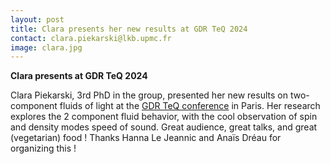 ```yaml
---
layout: post
title: Clara presents her new results at GDR TeQ 2024
contact: clara.piekarski@lkb.upmc.fr
image: clara.jpg
---
```

**Clara presents at GDR TeQ 2024**

Clara Piekarski, 3rd PhD in the group, presented her new results on two-component fluids of light at the [GDR TeQ conference](https://gdrteq2024.sciencesconf.org/) in Paris. Her research explores the 2 component fluid behavior, with the cool observation of spin and density modes speed of sound. 
Great audience, great talks, and great (vegetarian) food ! Thanks Hanna Le Jeannic and Anaïs Dréau for organizing this !